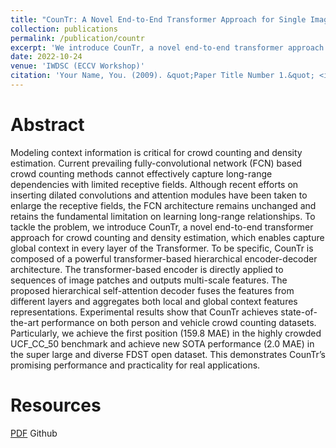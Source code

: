 ```yaml
---
title: "CounTr: A Novel End-to-End Transformer Approach for Single Image Crowd Counting"
collection: publications
permalink: /publication/countr
excerpt: 'We introduce CounTr, a novel end-to-end transformer approach for crowd counting and density estimation, which enables capture global context in every layer of the Transformer.'
date: 2022-10-24
venue: 'IWDSC (ECCV Workshop)'
citation: 'Your Name, You. (2009). &quot;Paper Title Number 1.&quot; <i>Journal 1</i>. 1(1).'
---
```


Abstract
======
Modeling context information is critical for crowd counting and density estimation. Current prevailing fully-convolutional network (FCN) based crowd counting methods cannot effectively capture long-range dependencies with limited receptive fields. Although recent efforts on inserting dilated convolutions and attention modules have been taken to enlarge the receptive fields, the FCN architecture remains unchanged and retains the fundamental limitation on learning long-range relationships. To tackle the problem, we introduce CounTr, a novel end-to-end transformer approach for crowd counting and density estimation, which enables capture global context in every layer of the Transformer. To be specific, CounTr is composed of a powerful transformer-based hierarchical encoder-decoder architecture. The transformer-based encoder is directly applied to sequences of image patches and outputs multi-scale features. The proposed hierarchical self-attention decoder fuses the features from different layers and aggregates both local and global context features representations. Experimental results show that CounTr achieves state-of-the-art performance on both person and vehicle crowd counting datasets. Particularly, we achieve the first position (159.8 MAE) in the highly crowded UCF_CC_50 benchmark and achieve new SOTA performance (2.0 MAE) in the super large and diverse FDST open dataset. This demonstrates CounTr’s promising performance and practicality for real applications.

Resources
======
[PDF](http://shimmer93.github.io/files/paper1.pdf) Github